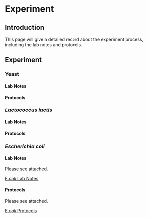 # Experiment 

## Introduction

This page will give a detailed record about the experiment process, including the lab notes and protocols.  

## Experiment

### Yeast

#### Lab Notes

#### Protocols

### *Lactococcus lactis*

#### Lab Notes

#### Protocols

### *Escherichia coli*

#### Lab Notes

Please see attached.

[E.*coli* Lab Notes](https://static.igem.wiki/teams/4161/wiki/igem-e-labnotes.pdf)

#### Protocols
Please see attached.

[E.*coli* Protocols](https://static.igem.wiki/teams/4161/wiki/igem-e-protocols.pdf)
